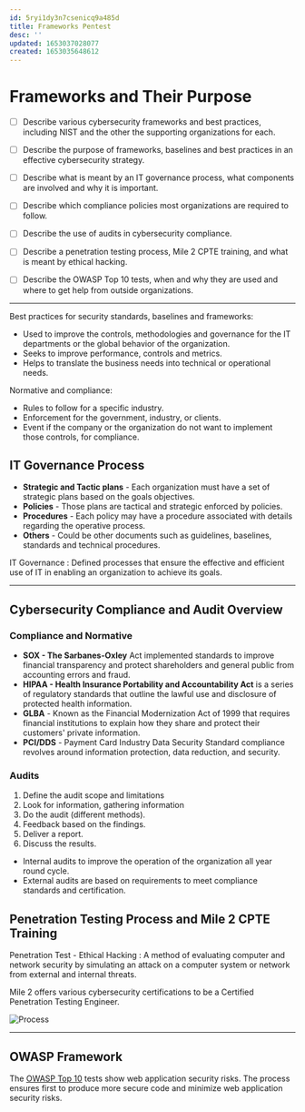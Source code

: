 ```yaml
---
id: 5ryi1dy3n7csenicq9a485d
title: Frameworks Pentest
desc: ''
updated: 1653037028077
created: 1653035648612
---
```


# Frameworks and Their Purpose

- [ ] Describe various cybersecurity frameworks and best practices, including NIST and the other the supporting organizations for each.
- [ ] Describe the purpose of frameworks, baselines and best practices in an effective cybersecurity strategy.
  
- [ ] Describe what is meant by an IT governance process, what components are involved and why it is important.

- [ ] Describe which compliance policies most organizations are required to follow.
- [ ] Describe the use of audits in cybersecurity compliance.

- [ ] Describe a penetration testing process, Mile 2 CPTE training, and what is meant by ethical hacking.

- [ ] Describe the OWASP Top 10 tests, when and why they are used and where to get help from outside organizations.

---

Best practices for security standards, baselines and frameworks:

- Used to improve the controls, methodologies and governance for the IT departments or the global behavior of the organization.
- Seeks to improve performance, controls and metrics.
- Helps to translate the business needs into technical or operational needs.

Normative and compliance:

- Rules to follow for a specific industry.
- Enforcement for the government, industry, or clients.
- Event if the company or the organization do not want to implement those controls, for compliance.

## IT Governance Process

- **Strategic and Tactic plans** - Each organization must have a set of strategic plans based on the goals objectives.
- **Policies** - Those plans are tactical and strategic enforced by policies.
- **Procedures** - Each policy may have a procedure associated with details regarding the operative process.
- **Others** - Could be other documents such as guidelines, baselines, standards and technical procedures.

IT Governance
: Defined processes that ensure the effective and efficient use of IT in enabling an organization to achieve its goals.

---

## Cybersecurity Compliance and Audit Overview

### Compliance and Normative

- **SOX - The Sarbanes-Oxley** Act implemented standards to improve financial transparency and protect shareholders and general public from accounting errors and fraud.
- **HIPAA - Health Insurance Portability and Accountability Act** is a series of regulatory standards that outline the lawful use and disclosure of protected health information.
- **GLBA** - Known as the Financial Modernization Act of 1999 that requires financial institutions to explain how they share and protect their customers' private information.
- **PCI/DDS** - Payment Card Industry Data Security Standard compliance revolves around information protection, data reduction, and security.

### Audits

1. Define the audit scope and limitations
2. Look for information, gathering information
3. Do the audit (different methods).
4. Feedback based on the findings.
5. Deliver a report.
6. Discuss the results.

- Internal audits to improve the operation of the organization all year round cycle.
- External audits are based on requirements to meet compliance standards and certification.

## Penetration Testing Process and Mile 2 CPTE Training

Penetration Test - Ethical Hacking
: A method of evaluating computer and network security by simulating an attack on a computer system or network from external and internal threats.

Mile 2 offers various cybersecurity certifications to be a Certified Penetration Testing Engineer.

![Process](https://www.cybrary.it/wp-content/uploads/2015/12/Phases-of-Ethical-Hacking.png)

---

## OWASP Framework

The [OWASP Top 10](https://owasp.org/Top10/) tests show web application security risks. The process ensures first to produce more secure code and minimize web application security risks.
